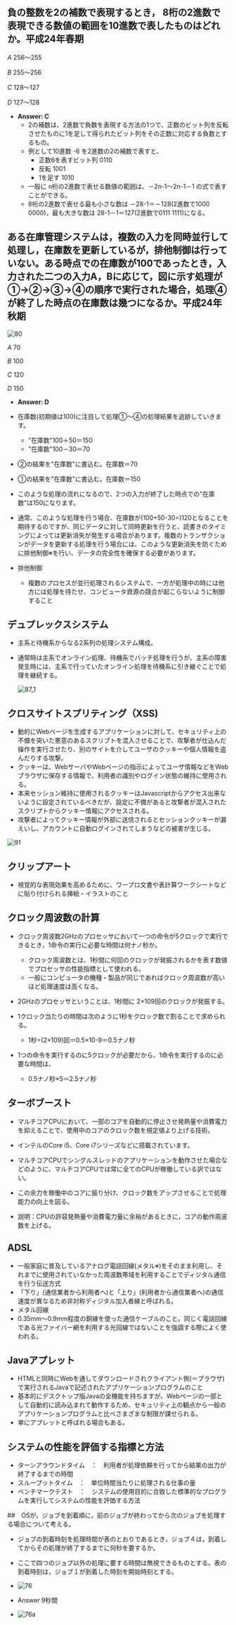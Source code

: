 
## 負の整数を2の補数で表現するとき， 8桁の2進数で表現できる数値の範囲を10進数で表したものはどれか。平成24年春期　

 *A* 256～255
 
 *B* 255～256
 
 *C* 128～127
 
 *D* 127～128

- **Answer:  C**
  - 2の補数は、2進数で負数を表現する方法の1つで、正数のビット列を反転させたものに1を足して得られたビット列をその正数に対応する負数とするもの。
  - 例として10進数 -6 を2進数の2の補数で表すと、
    - 正数6を表すビット列 0110
    - 反転 1001
    - 1を足す 1010
  - 一般に n桁の2進数で表せる数値の範囲は、－2n-1～2n-1－1 の式で表すことができる。
  - 8桁の2進数で表せる最も小さな数は －28-1＝－128(2進数で1000 0000)，最も大きな数は 28-1－1＝127(2進数で0111 1111)になる。

## ある在庫管理システムは，複数の入力を同時並行して処理し，在庫数を更新しているが，排他制御は行っていない。ある時点での在庫数が100であったとき，入力された二つの入力A，Bに応じて，図に示す処理が①→②→③→④の順序で実行された場合，処理④が終了した時点の在庫数は幾つになるか。平成24年秋期

![80](https://user-images.githubusercontent.com/60562723/83217572-0bee5300-a1a7-11ea-9040-08fb9cbdaab6.gif)
 
 *A* 70
 
 *B* 100
 
 *C* 120
 
 *D* 150
 
 - **Answer:  D**

- 在庫数(初期値は100)に注目して処理①～④の処理結果を追跡していきます。
  - "在庫数"100＋50＝150
  - "在庫数"100－30＝70
- ②の結果を"在庫数"に書込む。在庫数＝70
- ①の結果を"在庫数"に書込む。在庫数＝150
- このような処理の流れになるので、2つの入力が終了した時点での"在庫数"は150になります。

- 通常、このような処理を行う場合、在庫数が(100+50-30=)120となることを期待するのですが、同じデータに対して同時更新を行うと、読書きのタイミングによっては更新消失が発生する場合があります。複数のトランザクションがデータを更新する処理を行う場合には、このような更新消失を防ぐために排他制御※を行い、データの完全性を確保する必要があります。
- 排他制御
  - 複数のプロセスが並行処理されるシステムで、一方が処理中の時には他方には処理を待たせ、コンピュータ資源の競合が起こらないように制御すること
  
  
## デュプレックスシステム
- 主系と待機系からなる2系列の処理システム構成。
- 通常時は主系でオンライン処理、待機系でバッチ処理を行うが、主系の障害発生時には、主系で行っていたオンライン処理を待機系に引き継ぐことで処理を継続する。
  
  ![87_1](https://user-images.githubusercontent.com/60562723/83471569-f9825b00-a4bf-11ea-8365-ab87a33f2318.gif)


## クロスサイトスプリティング（XSS)
- 動的にWebページを生成するアプリケーションに対して、セキュリティ上の不備を突いた悪意のあるスクリプトを混入させることで、攻撃者が仕込んだ操作を実行させたり、別のサイトを介してユーザのクッキーや個人情報を盗んだりする攻撃。
- クッキーは、WebサーバやWebページの指示によってユーザ情報などをWebブラウザに保存する情報で、利用者の識別やログイン状態の維持に使用される。
- 本来セッション維持に使用されるクッキーはJavascriptからアクセス出来ないように設定されているべきだが、設定に不備があると攻撃者が混入されたスクリプトからクッキー情報にアクセスされる。
- 攻撃者によってクッキー情報が外部に送信されるとセッションクッキーが漏えいし、アカウントに自動ログインされてしまうなどの被害が生じる。

![91](https://user-images.githubusercontent.com/60562723/83589301-56e4dd80-a58e-11ea-8ed7-ba85918f9731.gif)


## クリップアート
- 視覚的な表現効果を高めるために、ワープロ文書や表計算ワークシートなどに貼り付けられる挿絵・イラストのこと


## クロック周波数の計算
- クロック周波数2GHzのプロセッサにおいて一つの命令が5クロックで実行できるとき，1命令の実行に必要な時間は何ナノ秒か。
  - クロック周波数とは、1秒間に何回のクロックが発振されるかを表す数値でプロセッサの性能指標として使われる。
  - 一般にコンピュータの機種・製品が同じであればクロック周波数が高いほど処理速度は高くなる。

- 2GHzのプロセッサということは、1秒間に 2×109回のクロックが発振する。
- 1クロック当たりの時間は次のように1秒をクロック数で割ることで求められる。
  - 1秒÷(2×109)回＝0.5×10-9＝0.5ナノ秒
- 1つの命令を実行するのに5クロックが必要だから、1命令を実行するのに必要な時間は、
  - 0.5ナノ秒×5＝2.5ナノ秒


## ターボブースト
- マルチコアCPUにおいて、一部のコアを自動的に停止させ発熱量や消費電力を抑えることで、使用中のコアのクロック数を規定値より上げる技術。
- インテルのCore i5、Core i7シリーズなどに搭載されています。
- マルチコアCPUでシングルスレッドのアプリケーションを動作させた場合などのように、マルチコアCPUでは常に全てのCPUが稼働している訳ではない。
- この余力を稼働中のコアに振り分け、クロック数をアップさせることで処理能力の向上を図る。

- 説明：CPUの許容発熱量や消費電力量に余裕があるときに，コアの動作周波数を上げる。


## ADSL
- 一般家庭に普及しているアナログ電話回線(メタル※)をそのまま利用し、それまでに使用されていなかった周波数帯域を利用することでディジタル通信を行う伝送方式
- 「下り」(通信業者から利用者へ)と「上り」(利用者から通信業者へ)の通信速度が異なるため非対称ディジタル加入者線と呼ばれる。
- メタル回線
- 0.35mm～0.9mm程度の銅線を使った通信ケーブルのこと。同じく電話回線である光ファイバー網を利用する光回線ではないことを強調する際によく使われる。


## Javaアプレット
- HTMLと同時にWebを通してダウンロードされクライアント側(＝ブラウザ)で実行されるJavaで記述されたアプリケーションプログラムのこと
- 基本的にデスクトップ版Javaの全機能を持ちますが、Webページの一部として自動的に読み込まれて動作するため、セキュリティ上の観点から一般のアプリケーションプログラムと比べさまざまな制限が課せられる。
- 単にアプレットと呼ばれる場合もある。


## システムの性能を評価する指標と方法
- ターンアラウンドタイム　：　利用者が処理依頼を行ってから結果の出力が終了するまでの時間
- スループットタイム　：　単位時間当たりに処理される仕事の量
- ベンチマークテスト　：　システムの使用目的に合致した標準的なプログラムを実行してシステムの性能を評価する方法



##　OSが，ジョブを到着順に，前のジョブが終わってから次のジョブを処理する場合について考える。
- ジョブの到着時刻を処理時間が表のとおりであるとき，ジョブ４は，到着してからその処理が終了するまでに何秒を要するか。
- ここで四つのジョブ以外の処理に要する時間は無視できるものとする。表の到着時刻は，ジョブ１が到着した時刻を開始時刻とする。

- ![76](https://user-images.githubusercontent.com/60562723/85087844-901d7e80-b219-11ea-9587-206382d1cc1a.gif)

- Answer  9秒間
- ![76a](https://user-images.githubusercontent.com/60562723/85087860-9c094080-b219-11ea-8e6d-70590f48a7be.gif)

